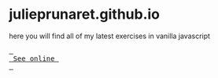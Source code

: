 # julieprunaret.github.io

here you will find all of my latest exercises in vanilla javascript

[<kbd> <br> See online <br> </kbd>](https://julieprunaret.github.io./)

